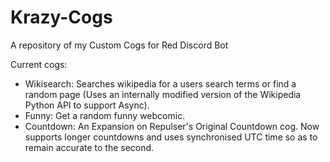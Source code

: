 # Krazy-Cogs
A repository of my Custom Cogs for Red Discord Bot

Current cogs:
  * Wikisearch:
      Searches wikipedia for a users search terms or find a random page
      (Uses an internally modified version of the Wikipedia Python API to support Async).
  * Funny:
      Get a random funny webcomic.
  * Countdown:
      An Expansion on Repulser's Original Countdown cog.
      Now supports longer countdowns and uses synchronised UTC time so as to remain accurate to the second.
